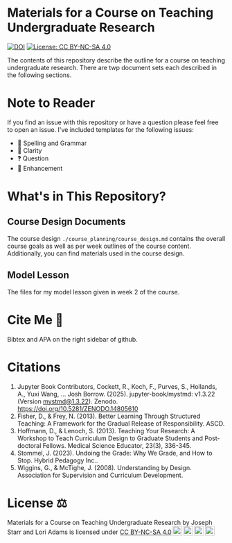 # Materials for a Course on Teaching Undergraduate Research

[![DOI](https://zenodo.org/badge/929985367.svg)](https://doi.org/10.5281/zenodo.14933487)
[![License: CC BY-NC-SA 4.0](https://licensebuttons.net/l/by-nc-sa/4.0/80x15.png)](https://creativecommons.org/licenses/by-nc-sa/4.0/)

The contents of this repository describe the outline for a course on teaching
undergraduate research. There are twp document sets each described in the
following sections.

# Note to Reader

If you find an issue with this repository or have a question please feel free
to open an issue. I've included templates for the following issues:

- 🐞 Spelling and Grammar
- 🤷 Clarity
- ❓ Question
- 🚀 Enhancement

# What's in This Repository?

## Course Design Documents

The course design `./course_planning/course_design.md` contains the overall
course goals as well as per week outlines of the course content. Additionally,
you can find materials used in the course design.

## Model Lesson

The files for my model lesson given in week 2 of the course.

# Cite Me 📃

Bibtex and APA on the right sidebar of github.

<!-- prettier-ignore-start -->
# Citations

1. Jupyter Book Contributors, Cockett, R., Koch, F., Purves, S., Hollands, A., Yuxi Wang, … Josh Borrow. (2025). jupyter-book/mystmd: v1.3.22 (Version mystmd@1.3.22). Zenodo. https://doi.org/10.5281/ZENODO.14805610
2. Fisher, D., & Frey, N. (2013). Better Learning Through Structured Teaching: A Framework for the Gradual Release of Responsibility. ASCD.
3. Hoffmann, D., & Lenoch, S. (2013). Teaching Your Research: A Workshop to Teach Curriculum Design to Graduate Students and Post-doctoral Fellows. Medical Science Educator, 23(3), 336-345.
4. Stommel, J. (2023). Undoing the Grade: Why We Grade, and How to Stop. Hybrid Pedagogy Inc..
5. Wiggins, G., & McTighe, J. (2008). Understanding by Design. Association for Supervision and Curriculum Development.

# License ⚖️


<p xmlns:cc="http://creativecommons.org/ns#" xmlns:dct="http://purl.org/dc/terms/"><span property="dct:title">Materials for a Course on Teaching Undergraduate Research</span> by <span property="cc:attributionName">Joseph Starr and Lori Adams</span> is licensed under <a href="https://creativecommons.org/licenses/by-nc-sa/4.0/?ref=chooser-v1" target="_blank" rel="license noopener noreferrer" style="display:inline-block;">CC BY-NC-SA 4.0<img style="height:22px!important;margin-left:3px;vertical-align:text-bottom;" src="https://mirrors.creativecommons.org/presskit/icons/cc.svg?ref=chooser-v1" alt=""><img style="height:22px!important;margin-left:3px;vertical-align:text-bottom;" src="https://mirrors.creativecommons.org/presskit/icons/by.svg?ref=chooser-v1" alt=""><img style="height:22px!important;margin-left:3px;vertical-align:text-bottom;" src="https://mirrors.creativecommons.org/presskit/icons/nc.svg?ref=chooser-v1" alt=""><img style="height:22px!important;margin-left:3px;vertical-align:text-bottom;" src="https://mirrors.creativecommons.org/presskit/icons/sa.svg?ref=chooser-v1" alt=""></a></p>


<!-- prettier-ignore-end -->

